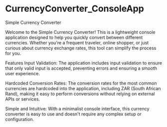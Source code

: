 # CurrencyConverter_ConsoleApp
Simple Currency Converter

Welcome to the Simple Currency Converter! This is a lightweight console application designed to help you quickly convert between different currencies. Whether you're a frequent traveler, online shopper, or just curious about currency exchange rates, this tool can simplify the process for you.

Features
Input Validation: The application includes input validation to ensure that only valid input is accepted, preventing errors and ensuring a smooth user experience.

Hardcoded Conversion Rates: The conversion rates for the most common currencies are hardcoded into the application, including ZAR (South African Rand), making it easy to perform conversions without relying on external APIs or services.

Simple and Intuitive: With a minimalist console interface, this currency converter is easy to use and doesn't require any complex setup or configuration.



